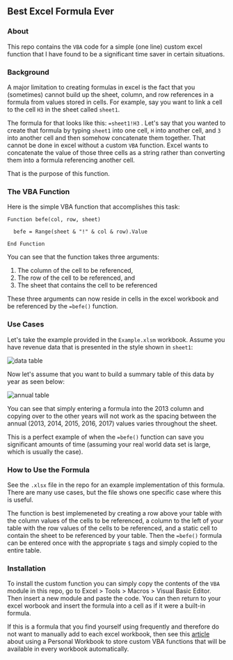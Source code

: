 ## Best Excel Formula Ever
### About
This repo contains the `VBA` code for a simple (one line) custom excel function that I have found to be a significant time saver in certain situations.  
### Background
A major limitation to creating formulas in excel is the fact that you (sometimes) cannot build up the sheet, column, and row references in a formula from values stored in cells. For example, say you want to link a cell to the cell `H3` in the sheet called `sheet1`.  
  
The formula for that looks like this: `=sheet1!H3` . Let's say that you wanted to create that formula by typing `sheet1` into one cell, `H` into another cell, and `3` into another cell and then somehow concatenate them together. That cannot be done in excel without a custom `VBA` function. Excel wants to concatenate the value of those three cells as a string rather than converting them into a formula referencing another cell.
  
That is the purpose of this function.
### The VBA Function
Here is the simple VBA function that accomplishes this task:

```
Function befe(col, row, sheet)
  
  befe = Range(sheet & "!" & col & row).Value
  
End Function
```
  
You can see that the function takes three arguments:  
  
1. The column of the cell to be referenced,  
2. The row of the cell to be referenced, and  
3. The sheet that contains the cell to be referenced
  
These three arguments can now reside in cells in the excel workbook and be referenced by the `=befe()` function.


### Use Cases
Let's take the example provided in the `Example.xlsm` workbook. Assume you have revenue data that is presented in the style shown in `sheet1`:    
  
![data table](https://raw.github.com/distanlo/bestxlformulaever/master/images/data_ss.png)
  
Now let's assume that you want to build a summary table of this data by year as seen below:  
  
![annual table](http://raw.github.com/distanlo/bestxlformulaever/master/images/annual_ss.png)
  
You can see that simply entering a formula into the 2013 column and copying over to the other years will not work as the spacing between the annual (2013, 2014, 2015, 2016, 2017) values varies throughout the sheet.
  
This is a perfect example of when the `=befe()` function can save you significant amounts of time (assuming your real world data set is large, which is usually the case). 


### How to Use the Formula
See the `.xlsx` file in the repo for an example implementation of this formula. There are many use cases, but the file shows one specific case where this is useful.  
  
The function is best implemeneted by creating a row above your table with the column values of the cells to be referenced, a column to the left of your table with the row values of the cells to be referenced, and a static cell to contain the sheet to be referenced by your table. Then the `=befe()` formula can be entered once with the appropriate `$` tags and simply copied to the entire table.
### Installation
To install the custom function you can simply copy the contents of the `VBA` module in this repo, go to Excel > Tools > Macros > Visual Basic Editor. Then insert a new module and paste the code. You can then return to your excel worbook and insert the formula into a cell as if it were a built-in formula.  
  
If this is a formula that you find yourself using frequently and therefore do not want to manually add to each excel workbook, then see this [article](http://office.microsoft.com/en-us/excel-help/copy-your-macros-to-a-personal-macro-workbook-HA102174076.aspx) about using a Personal Workbook to store custom VBA functions that will be available in every workbook automatically.